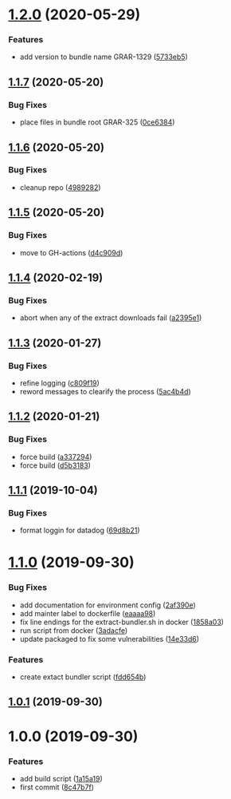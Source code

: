 # [1.2.0](https://github.com/informatievlaanderen/extract-bundler/compare/v1.1.7...v1.2.0) (2020-05-29)


### Features

* add version to bundle name GRAR-1329 ([5733eb5](https://github.com/informatievlaanderen/extract-bundler/commit/5733eb54623e7acf8d087c34b0871465c8dea5d3))

## [1.1.7](https://github.com/informatievlaanderen/extract-bundler/compare/v1.1.6...v1.1.7) (2020-05-20)


### Bug Fixes

* place files in bundle root GRAR-325 ([0ce6384](https://github.com/informatievlaanderen/extract-bundler/commit/0ce63841925e7813085723b58ae4e1a3c42c5788))

## [1.1.6](https://github.com/informatievlaanderen/extract-bundler/compare/v1.1.5...v1.1.6) (2020-05-20)


### Bug Fixes

* cleanup repo ([4989282](https://github.com/informatievlaanderen/extract-bundler/commit/4989282ccc7343a79456c02094a9f33593ce9cc7))

## [1.1.5](https://github.com/informatievlaanderen/extract-bundler/compare/v1.1.4...v1.1.5) (2020-05-20)


### Bug Fixes

* move to GH-actions ([d4c909d](https://github.com/informatievlaanderen/extract-bundler/commit/d4c909dda385872e460c35686ee4c598a4ac833c))

## [1.1.4](https://github.com/informatievlaanderen/extract-bundler/compare/v1.1.3...v1.1.4) (2020-02-19)


### Bug Fixes

* abort when any of the extract downloads fail ([a2395e1](https://github.com/informatievlaanderen/extract-bundler/commit/a2395e1))

## [1.1.3](https://github.com/informatievlaanderen/extract-bundler/compare/v1.1.2...v1.1.3) (2020-01-27)


### Bug Fixes

* refine logging ([c809f19](https://github.com/informatievlaanderen/extract-bundler/commit/c809f19))
* reword messages to clearify the process ([5ac4b4d](https://github.com/informatievlaanderen/extract-bundler/commit/5ac4b4d))

## [1.1.2](https://github.com/informatievlaanderen/extract-bundler/compare/v1.1.1...v1.1.2) (2020-01-21)


### Bug Fixes

* force build ([a337294](https://github.com/informatievlaanderen/extract-bundler/commit/a337294))
* force build ([d5b3183](https://github.com/informatievlaanderen/extract-bundler/commit/d5b3183))

## [1.1.1](https://github.com/informatievlaanderen/extract-bundler/compare/v1.1.0...v1.1.1) (2019-10-04)


### Bug Fixes

* format loggin for datadog ([69d8b21](https://github.com/informatievlaanderen/extract-bundler/commit/69d8b21))

# [1.1.0](https://github.com/informatievlaanderen/extract-bundler/compare/v1.0.1...v1.1.0) (2019-09-30)


### Bug Fixes

* add documentation for environment config ([2af390e](https://github.com/informatievlaanderen/extract-bundler/commit/2af390e))
* add mainter label to dockerfile ([eaaaa98](https://github.com/informatievlaanderen/extract-bundler/commit/eaaaa98))
* fix line endings for the extract-bundler.sh in docker ([1858a03](https://github.com/informatievlaanderen/extract-bundler/commit/1858a03))
* run script from docker ([3adacfe](https://github.com/informatievlaanderen/extract-bundler/commit/3adacfe))
* update packaged to fix some vulnerabilities ([14e33d6](https://github.com/informatievlaanderen/extract-bundler/commit/14e33d6))


### Features

* create extact bundler script ([fdd654b](https://github.com/informatievlaanderen/extract-bundler/commit/fdd654b))

## [1.0.1](https://github.com/informatievlaanderen/extract-bundler/compare/v1.0.0...v1.0.1) (2019-09-30)

# 1.0.0 (2019-09-30)


### Features

* add build script ([1a15a19](https://github.com/informatievlaanderen/extract-bundler/commit/1a15a19))
* first commit ([8c47b7f](https://github.com/informatievlaanderen/extract-bundler/commit/8c47b7f))
